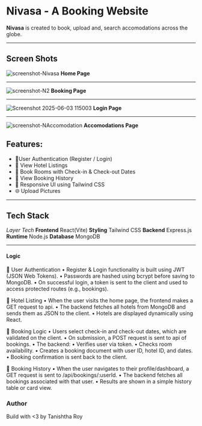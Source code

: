 # Nivasa - A Booking Website
**Nivasa** is created to book, upload and, search accomodations across the globe.
___
## Screen Shots
![screenshot-Nivasa](https://github.com/user-attachments/assets/0af2a15b-d3d9-4aee-b637-6e613b232e38)
**Home Page**
___
![screenshot-N2](https://github.com/user-attachments/assets/da93d8ef-ed52-4c19-80b5-3c269a364c97)
**Booking Page**
____
![Screenshot 2025-06-03 115003](https://github.com/user-attachments/assets/3bf000fc-5b46-4998-96e7-a9063789cc58)
**Login Page**
___
![screenshot-NAccomodation](https://github.com/user-attachments/assets/0b87de12-b4e6-4e71-b6ce-fc787aae3a19)
**Accomodations Page**



## Features:
- 🔐User Authentication (Register / Login)
- 🏨 View Hotel Listings
- 📅 Book Rooms with Check-in & Check-out Dates
- 📖 View Booking History
- 💅 Responsive UI using Tailwind CSS
- 🌐 Upload Pictures

___

## Tech Stack
*Layer*             *Tech*
**Frontend**        React(Vite)
**Styling**         Tailwind CSS
**Backend**         Express.js
**Runtime**         Node.js
**Database**        MongoDB

___

#### Logic

🔐 User Authentication
	•	Register & Login functionality is built using JWT (JSON Web Tokens).
	•	Passwords are hashed using bcrypt before saving to MongoDB.
	•	On successful login, a token is sent to the client and used to access protected routes (e.g., bookings).

🏨 Hotel Listing
	•	When the user visits the home page, the frontend makes a GET request to api.
	•	The backend fetches all hotels from MongoDB and sends them as JSON to the client.
	•	Hotels are displayed dynamically using React.

📅 Booking Logic
	•	Users select check-in and check-out dates, which are validated on the client.
	•	On submission, a POST request is sent to api of bookings.
	•	The backend:
	•	Verifies user via token.
	•	Checks room availability.
	•	Creates a booking document with user ID, hotel ID, and dates.
	•	Booking confirmation is sent back to the client.

🧾 Booking History
	•	When the user navigates to their profile/dashboard, a GET request is sent to /api/bookings/:userId.
	•	The backend fetches all bookings associated with that user.
	•	Results are shown in a simple history table or card view.

### Author 
Build with <3 by Tanishtha Roy 

